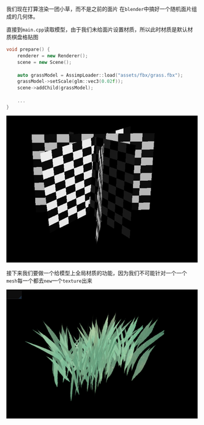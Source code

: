 我们现在打算渲染一团小草，而不是之前的面片
在`blender`中搞好一个随机面片组成的几何体。

直接到`main.cpp`读取模型，由于我们未给面片设置材质，所以此时材质是默认材质棋盘格贴图
```cpp
void prepare() {
	renderer = new Renderer();
	scene = new Scene();

	auto grassModel = AssimpLoader::load("assets/fbx/grass.fbx");
	grassModel->setScale(glm::vec3(0.02f));
	scene->addChild(grassModel);
	
	...
}
```

![输入图片说明](/imgs/2025-02-12/QT5qiVklwjK50cWz.png)

接下来我们要做一个给模型上全局材质的功能，因为我们不可能针对一个一个`mesh`每一个都去`new`一个`texture`出来



![输入图片说明](/imgs/2025-02-12/9GAiCnqfeotsTGgd.png)
<!--stackedit_data:
eyJoaXN0b3J5IjpbLTU5NjMxNzI5NCw1Njg4NDgyMzEsLTMxND
c0MDIwM119
-->